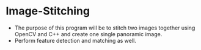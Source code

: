 # Image-Stitching
- The purpose of this program will be to stitch two images together using OpenCV and C++ and create one single panoramic image.
- Perform feature detection and matching as well.
